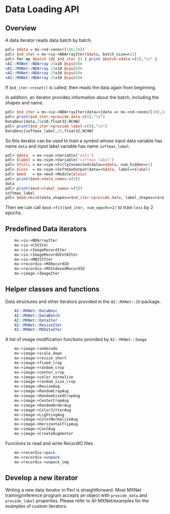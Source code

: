 # Data Loading API

## Overview

A data iterator reads data batch by batch.

```perl
pdl> $data = mx->nd->ones([100,10])
pdl> $nd_iter = mx->io->NDArrayIter($data, batch_size=>25)
pdl> for my $batch (@{ $nd_iter }) { print $batch->data->[0],"\n" }
<AI::MXNet::NDArray 25x10 @cpu(0)>
<AI::MXNet::NDArray 25x10 @cpu(0)>
<AI::MXNet::NDArray 25x10 @cpu(0)>
<AI::MXNet::NDArray 25x10 @cpu(0)>
```

If `$nd_iter->reset()` is called, then reads the data again from beginning.

In addition, an iterator provides information about the batch, including the
shapes and name.

```perl
pdl> $nd_iter = mx->io->NDArrayIter(data=>{data => mx->nd->ones([100,10])}, label=>{softmax_label => mx->nd->ones([100])}, batch_size=>25)
pdl> print($nd_iter->provide_data->[0],"\n")
DataDesc[data,25x10,float32,NCHW]
pdl> print($nd_iter->provide_label->[0],"\n")
DataDesc[softmax_label,25,float32,NCHW]
```

So this iterator can be used to train a symbol whose input data variable has
name `data` and input label variable has name `softmax_label`.


```perl
pdl> $data  = mx->sym->Variable('data')
pdl> $label = mx->sym->Variable('softmax_label')
pdl> $fullc = mx->sym->FullyConnected(data=>$data, num_hidden=>1)
pdl> $loss  = mx->sym->SoftmaxOutput(data=>$data, label=>$label)
pdl> $mod   = mx->mod->Module($loss)
pdl> print($mod->data_names->[0])
data
pdl> print($mod->label_names->[0])
softmax_label
pdl> $mod->bind(data_shapes=>$nd_iter->provide_data, label_shapes=>$nd_iter->provide_label)
```

Then we can call `$mod->fit($nd_iter, num_epoch=>2)` to train `loss` by 2 epochs.

## Predefined Data iterators

```perl
    mx->io->NDArrayIter
    mx->io->CSVIter
    mx->io->ImageRecordIter
    mx->io->ImageRecordUInt8Iter
    mx->io->MNISTIter
    mx->recordio->MXRecordIO
    mx->recordio->MXIndexedRecordIO
    mx->image->ImageIter
```

## Helper classes and functions

Data structures and other iterators provided in the `AI::MXNet::IO` package.

```perl
    AI::MXNet::DataDesc
    AI::MXNet::DataBatch
    AI::MXNet::DataIter
    AI::MXNet::ResizeIter
    AI::MXNet::MXDataIter
```

A list of image modification functions provided by `AI::MXNet::Image`.

```perl
    mx->image->imdecode
    mx->image->scale_down
    mx->image->resize_short
    mx->image->fixed_crop
    mx->image->random_crop
    mx->image->center_crop
    mx->image->color_normalize
    mx->image->random_size_crop
    mx->image->ResizeAug
    mx->image->RandomCropAug
    mx->image->RandomSizedCropAug
    mx->image->CenterCropAug
    mx->image->RandomOrderAug
    mx->image->ColorJitterAug
    mx->image->LightingAug
    mx->image->ColorNormalizeAug
    mx->image->HorizontalFlipAug
    mx->image->CastAug
    mx->image->CreateAugmenter
```

Functions to read and write RecordIO files.

```perl
    mx->recordio->pack
    mx->recordio->unpack
    mx->recordio->unpack_img
```

## Develop a new iterator

Writing a new data iterator in Perl is straightforward. Most MXNet
training/inference program accepts an object with ``provide_data``
and ``provide_label`` properties.
Please refer to AI-MXNet/examples for the examples of custom iterators.
